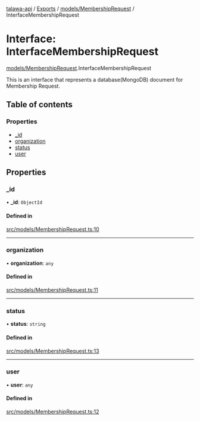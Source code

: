 [talawa-api](../README.md) / [Exports](../modules.md) / [models/MembershipRequest](../modules/models_MembershipRequest.md) / InterfaceMembershipRequest

# Interface: InterfaceMembershipRequest

[models/MembershipRequest](../modules/models_MembershipRequest.md).InterfaceMembershipRequest

This is an interface that represents a database(MongoDB) document for Membership Request.

## Table of contents

### Properties

- [\_id](models_MembershipRequest.InterfaceMembershipRequest.md#_id)
- [organization](models_MembershipRequest.InterfaceMembershipRequest.md#organization)
- [status](models_MembershipRequest.InterfaceMembershipRequest.md#status)
- [user](models_MembershipRequest.InterfaceMembershipRequest.md#user)

## Properties

### \_id

• **\_id**: `ObjectId`

#### Defined in

[src/models/MembershipRequest.ts:10](https://github.com/PalisadoesFoundation/talawa-api/blob/0deccac/src/models/MembershipRequest.ts#L10)

___

### organization

• **organization**: `any`

#### Defined in

[src/models/MembershipRequest.ts:11](https://github.com/PalisadoesFoundation/talawa-api/blob/0deccac/src/models/MembershipRequest.ts#L11)

___

### status

• **status**: `string`

#### Defined in

[src/models/MembershipRequest.ts:13](https://github.com/PalisadoesFoundation/talawa-api/blob/0deccac/src/models/MembershipRequest.ts#L13)

___

### user

• **user**: `any`

#### Defined in

[src/models/MembershipRequest.ts:12](https://github.com/PalisadoesFoundation/talawa-api/blob/0deccac/src/models/MembershipRequest.ts#L12)
